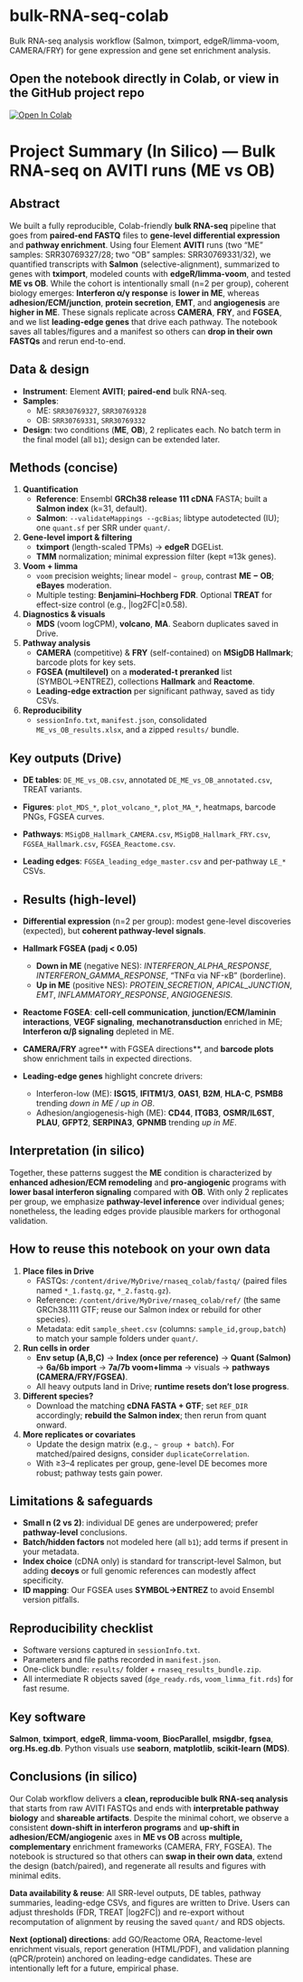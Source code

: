 # bulk-RNA-seq-colab
Bulk RNA-seq analysis workflow (Salmon, tximport, edgeR/limma-voom, CAMERA/FRY) for gene expression and gene set enrichment analysis.

Open the notebook directly in Colab, or view in the GitHub project repo
----------------------------------------------------------------------------


[![Open In Colab](https://colab.research.google.com/assets/colab-badge.svg)](https://colab.research.google.com/drive/17Lot7zaajADnt8dpoGkm5evj47LnRUjL)

# Project Summary (In Silico) — Bulk RNA-seq on AVITI runs (ME vs OB)

## Abstract
We built a fully reproducible, Colab-friendly **bulk RNA-seq** pipeline that goes from **paired-end FASTQ** files to **gene-level differential expression** and **pathway enrichment**. Using four Element **AVITI** runs (two “ME” samples: SRR30769327/28; two “OB” samples: SRR30769331/32), we quantified transcripts with **Salmon** (selective-alignment), summarized to genes with **tximport**, modeled counts with **edgeR/limma-voom**, and tested **ME vs OB**. While the cohort is intentionally small (n=2 per group), coherent biology emerges: **Interferon α/γ response** is **lower in ME**, whereas **adhesion/ECM/junction**, **protein secretion**, **EMT**, and **angiogenesis** are **higher in ME**. These signals replicate across **CAMERA**, **FRY**, and **FGSEA**, and we list **leading-edge genes** that drive each pathway. The notebook saves all tables/figures and a manifest so others can **drop in their own FASTQs** and rerun end-to-end.

## Data & design
- **Instrument**: Element **AVITI**; **paired-end** bulk RNA-seq.
- **Samples**:  
  - ME: `SRR30769327`, `SRR30769328`  
  - OB: `SRR30769331`, `SRR30769332`
- **Design**: two conditions (**ME**, **OB**), 2 replicates each. No batch term in the final model (all `b1`); design can be extended later.

## Methods (concise)
1. **Quantification**  
   - **Reference**: Ensembl **GRCh38 release 111 cDNA** FASTA; built a **Salmon index** (k=31, default).  
   - **Salmon**: `--validateMappings --gcBias`; libtype autodetected (IU); one `quant.sf` per SRR under `quant/`.
2. **Gene-level import & filtering**  
   - **tximport** (length-scaled TPMs) → **edgeR** DGEList.  
   - **TMM** normalization; minimal expression filter (kept ≈13k genes).
3. **Voom + limma**  
   - `voom` precision weights; linear model `~ group`, contrast **ME − OB**; **eBayes** moderation.  
   - Multiple testing: **Benjamini–Hochberg FDR**. Optional **TREAT** for effect-size control (e.g., |log2FC|≥0.58).
4. **Diagnostics & visuals**  
   - **MDS** (voom logCPM), **volcano**, **MA**. Seaborn duplicates saved in Drive.
5. **Pathway analysis**  
   - **CAMERA** (competitive) & **FRY** (self-contained) on **MSigDB Hallmark**; barcode plots for key sets.  
   - **FGSEA (multilevel)** on a **moderated-t preranked** list (SYMBOL→ENTREZ), collections **Hallmark** and **Reactome**.  
   - **Leading-edge extraction** per significant pathway, saved as tidy CSVs.
6. **Reproducibility**  
   - `sessionInfo.txt`, `manifest.json`, consolidated `ME_vs_OB_results.xlsx`, and a zipped `results/` bundle.

## Key outputs (Drive)
- **DE tables**: `DE_ME_vs_OB.csv`, annotated `DE_ME_vs_OB_annotated.csv`, TREAT variants.  
- **Figures**: `plot_MDS_*`, `plot_volcano_*`, `plot_MA_*`, heatmaps, barcode PNGs, FGSEA curves.  
- **Pathways**: `MSigDB_Hallmark_CAMERA.csv`, `MSigDB_Hallmark_FRY.csv`, `FGSEA_Hallmark.csv`, `FGSEA_Reactome.csv`.  
- **Leading edges**: `FGSEA_leading_edge_master.csv` and per-pathway `LE_*` CSVs.

- ## Results (high-level)
- **Differential expression** (n=2 per group): modest gene-level discoveries (expected), but **coherent pathway-level signals**.
- **Hallmark FGSEA (padj < 0.05)**  
  - **Down in ME** (negative NES): *INTERFERON_ALPHA_RESPONSE*, *INTERFERON_GAMMA_RESPONSE*, “TNFα via NF-κB” (borderline).  
  - **Up in ME** (positive NES): *PROTEIN_SECRETION*, *APICAL_JUNCTION*, *EMT*, *INFLAMMATORY_RESPONSE*, *ANGIOGENESIS*.  
- **Reactome FGSEA**: **cell-cell communication**, **junction/ECM/laminin interactions**, **VEGF signaling**, **mechanotransduction** enriched in ME; **Interferon α/β signaling** depleted in ME.
- **CAMERA/FRY** agree** with FGSEA directions**, and **barcode plots** show enrichment tails in expected directions.
- **Leading-edge genes** highlight concrete drivers:  
  - Interferon-low (ME): **ISG15**, **IFITM1/3**, **OAS1**, **B2M**, **HLA-C**, **PSMB8** trending *down in ME / up in OB*.  
  - Adhesion/angiogenesis-high (ME): **CD44**, **ITGB3**, **OSMR/IL6ST**, **PLAU**, **GFPT2**, **SERPINA3**, **GPNMB** trending *up in ME*.

## Interpretation (in silico)
Together, these patterns suggest the **ME** condition is characterized by **enhanced adhesion/ECM remodeling** and **pro-angiogenic** programs with **lower basal interferon signaling** compared with **OB**. With only 2 replicates per group, we emphasize **pathway-level inference** over individual genes; nonetheless, the leading edges provide plausible markers for orthogonal validation.

## How to reuse this notebook on your own data
1. **Place files in Drive**  
   - FASTQs: `/content/drive/MyDrive/rnaseq_colab/fastq/` (paired files named `*_1.fastq.gz`, `*_2.fastq.gz`).  
   - Reference: `/content/drive/MyDrive/rnaseq_colab/ref/` (the same GRCh38.111 GTF; reuse our Salmon index or rebuild for other species).  
   - Metadata: edit `sample_sheet.csv` (columns: `sample_id,group,batch`) to match your sample folders under `quant/`.
2. **Run cells in order**  
   - **Env setup (A,B,C)** → **Index (once per reference)** → **Quant (Salmon)** → **6a/6b import** → **7a/7b voom+limma** → visuals → **pathways (CAMERA/FRY/FGSEA)**.  
   - All heavy outputs land in Drive; **runtime resets don’t lose progress**.
3. **Different species?**  
   - Download the matching **cDNA FASTA + GTF**; set `REF_DIR` accordingly; **rebuild the Salmon index**; then rerun from quant onward.
4. **More replicates or covariates**  
   - Update the design matrix (e.g., `~ group + batch`). For matched/paired designs, consider `duplicateCorrelation`.  
   - With ≥3–4 replicates per group, gene-level DE becomes more robust; pathway tests gain power.

## Limitations & safeguards
- **Small n (2 vs 2)**: individual DE genes are underpowered; prefer **pathway-level** conclusions.  
- **Batch/hidden factors** not modeled here (all `b1`); add terms if present in your metadata.  
- **Index choice** (cDNA only) is standard for transcript-level Salmon, but adding **decoys** or full genomic references can modestly affect specificity.  
- **ID mapping**: Our FGSEA uses **SYMBOL→ENTREZ** to avoid Ensembl version pitfalls.

## Reproducibility checklist
- Software versions captured in `sessionInfo.txt`.  
- Parameters and file paths recorded in `manifest.json`.  
- One-click bundle: `results/` folder + `rnaseq_results_bundle.zip`.  
- All intermediate R objects saved (`dge_ready.rds`, `voom_limma_fit.rds`) for fast resume.

## Key software
**Salmon**, **tximport**, **edgeR**, **limma-voom**, **BiocParallel**, **msigdbr**, **fgsea**, **org.Hs.eg.db**. Python visuals use **seaborn**, **matplotlib**, **scikit-learn (MDS)**.

## Conclusions (in silico)
Our Colab workflow delivers a **clean, reproducible bulk RNA-seq analysis** that starts from raw AVITI FASTQs and ends with **interpretable pathway biology** and **shareable artifacts**. Despite the minimal cohort, we observe a consistent **down-shift in interferon programs** and **up-shift in adhesion/ECM/angiogenic** axes in **ME vs OB** across **multiple, complementary** enrichment frameworks (CAMERA, FRY, FGSEA). The notebook is structured so that others can **swap in their own data**, extend the design (batch/paired), and regenerate all results and figures with minimal edits.

**Data availability & reuse**: All SRR-level outputs, DE tables, pathway summaries, leading-edge CSVs, and figures are written to Drive. Users can adjust thresholds (FDR, TREAT |log2FC|) and re-export without recomputation of alignment by reusing the saved `quant/` and RDS objects.

**Next (optional) directions**: add GO/Reactome ORA, Reactome-level enrichment visuals, report generation (HTML/PDF), and validation planning (qPCR/protein) anchored on leading-edge candidates. These are intentionally left for a future, empirical phase.


